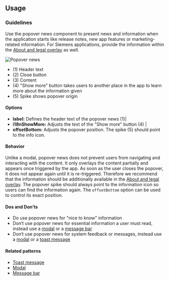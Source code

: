 ## Usage
### Guidelines

Use the popover news component to present news and information when the application starts like release notes, new app features or marketing-related information. For Siemens applications, provide the information within the [About and legal overlay](.././about-and-legal) as well.

![Popover news](https://www.figma.com/design/wEptRgAezDU1z80Cn3eZ0o/iX-Pattern-Illustrations?type=design&node-id=1013-70517&mode=design&t=Ntzn8IlSOlPey8s5-11)

- (1) Header text
- (2) Close button
- (3) Content
- (4) "Show more" button takes users to another place in the app to learn more about the information given
- (5) Spike shows popover origin

#### Options

- **label:** Defines the header text of the popover news (1)|
- **i18nShowMore:** Adjusts the text of the "Show more" button (4) |
- **offsetBottom:** Adjusts the popover position. The spike (5) should point to the info icon.

#### Behavior

Unlike a modal, popover news does not prevent users from navigating and interacting with the content. It only overlays the content partially and appears once triggered by the app. As soon as the user closes the popover, it does not appear again until it is re-triggered. Therefore we recommend that the information should be additionally available in the [About and legal overlay](.././about-and-legal). The popover spike should always point to the information icon so users can find the information again. The `offsetBottom` option can be used to control its exact position.

#### Dos and Don’ts

- Do use popover news for "nice to know" information
- Don‘t use popover news for essential information a user must read, instead use a [modal](../../modal) or a [message bar](../../messagebar)
- Don‘t use popover news for system feedback or messages, instead use a [modal](../../modal) or a [toast message](../../toast)

#### Related patterns

- [Toast message](../../toast)
- [Modal](../../modal)
- [Message bar](../../messagebar)
